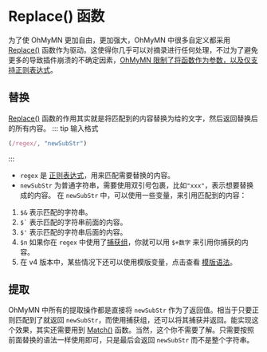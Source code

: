 # Replace() 函数

为了使 OhMyMN 更加自由，更加强大，OhMyMN 中很多自定义都采用 [Replace()](https://developer.mozilla.org/zh-CN/docs/Web/JavaScript/Reference/Global_Objects/String/replace) 函数作为驱动。这使得你几乎可以对摘录进行任何处理，不过为了避免更多的导致插件崩溃的不确定因素，<u>OhMyMN 限制了将函数作为参数，以及仅支持正则表达式</u>。

## 替换

[Replace()](https://developer.mozilla.org/zh-CN/docs/Web/JavaScript/Reference/Global_Objects/String/replace) 函数的作用其实就是将匹配到的内容替换为给的文字，然后返回替换后的所有内容。
::: tip 输入格式
```js
(/regex/, "newSubStr")
```
:::

- `regex` 是 [正则表达式](regex)，用来匹配需要替换的内容。
- `newSubStr` 为普通字符串，需要使用双引号包裹，比如`"xxx"`，表示想要替换成的内容。
在 `newSubStr` 中，可以使用一些变量，来引用匹配到的内容：

1. `$&` 表示匹配的字符串。
2. `` $` `` 表示匹配的字符串前面的内容。
3. `$'` 表示匹配的字符串后面的内容。
4. `$n` 如果你在 `regex` 中使用了[捕获组](regex#分组)，你就可以用 `$+数字` 来引用你捕获的内容。
5. 在 v4 版本中，某些情况下还可以使用模版变量，点击查看 [模版语法](mustache.md)。

## 提取

OhMyMN 中所有的提取操作都是直接将 `newSubStr` 作为了返回值。相当于只要正则匹配到了就返回 `newSubStr`，而使用捕获组，还可以将其捕获并返回。能实现这个效果，其实还需要用到 [Match()](https://developer.mozilla.org/zh-CN/docs/Web/JavaScript/Reference/Global_Objects/String/match) 函数。当然，这个你不需要了解。只需要按照前面替换的语法一样使用即可，只是最后会返回 `newSubStr` 而不是整个字符串。
